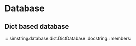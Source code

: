 # Database


## Dict based database
::: simstring.database.dict.DictDatabase
    :docstring:
    :members:

